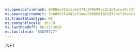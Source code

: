 ```yaml
---
ms.openlocfilehash: 8088ded1b1aa5b474c978e99ec2c2d1bcaa0c33f
ms.sourcegitcommit: 1bb00d2f4343e73ae8d58668f02297a3cf10a4c1
ms.translationtype: HT
ms.contentlocale: zh-CN
ms.lasthandoff: 06/15/2019
ms.locfileid: "63870727"
---
```

.NET